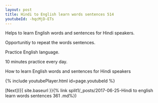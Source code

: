```yaml
---
layout: post
title: Hindi to English learn words sentences 514 
youtubeId: -hqcMjD-ETs
---
```

 
 
Helps to learn English words and sentences for Hindi speakers.

Opportunitiy to repeat the words sentences. 

Practice English language. 
 
10 minutes practice every day. 
 
How to learn English words and sentences for Hindi speakers 
 
{% include youtubePlayer.html id=page.youtubeId %}
 
 
[Next]({{ site.baseurl }}{% link  split1/_posts/2017-06-25-Hindi to english learn words sentences 361 .md%})
 
